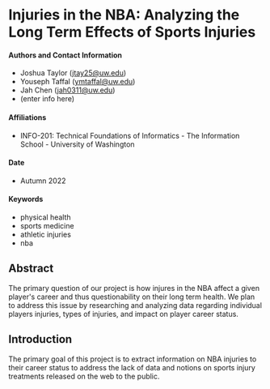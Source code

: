 # Injuries in the NBA: Analyzing the Long Term Effects of Sports Injuries

#### Authors and Contact Information
* Joshua Taylor (jtay25@uw.edu)
* Youseph Taffal (ymtaffal@uw.edu)
* Jah Chen (jah0311@uw.edu)
* (enter info here)

#### Affiliations
* INFO-201: Technical Foundations of Informatics - The Information School - University of Washington  

#### Date
* Autumn 2022

#### Keywords
* physical health
* sports medicine
* athletic injuries
* nba

## **Abstract**
  The primary question of our project is how injures in the NBA affect a given player's career and thus questionability on their long term health. We plan to address this issue by researching and analyzing data regarding individual players injuries, types of injuries, and impact on player career status. 

## **Introduction**
  The primary goal of this project is to extract information on NBA injuries to their career status to address the lack of data and notions on sports injury treatments released on the web to the public.
